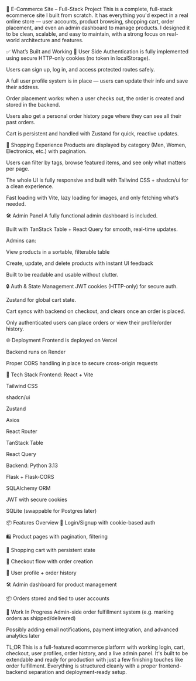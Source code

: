 🛒 E-Commerce Site – Full-Stack Project
This is a complete, full-stack ecommerce site I built from scratch. It has everything you'd expect in a real online store — user accounts, product browsing, shopping cart, order placement, and even an admin dashboard to manage products. I designed it to be clean, scalable, and easy to maintain, with a strong focus on real-world architecture and features.

✅ What’s Built and Working
👤 User Side
Authentication is fully implemented using secure HTTP-only cookies (no token in localStorage).

Users can sign up, log in, and access protected routes safely.

A full user profile system is in place — users can update their info and save their address.

Order placement works: when a user checks out, the order is created and stored in the backend.

Users also get a personal order history page where they can see all their past orders.

Cart is persistent and handled with Zustand for quick, reactive updates.

🛒 Shopping Experience
Products are displayed by category (Men, Women, Electronics, etc.) with pagination.

Users can filter by tags, browse featured items, and see only what matters per page.

The whole UI is fully responsive and built with Tailwind CSS + shadcn/ui for a clean experience.

Fast loading with Vite, lazy loading for images, and only fetching what’s needed.

🛠 Admin Panel
A fully functional admin dashboard is included.

Built with TanStack Table + React Query for smooth, real-time updates.

Admins can:

View products in a sortable, filterable table

Create, update, and delete products with instant UI feedback

Built to be readable and usable without clutter.

🔒 Auth & State Management
JWT cookies (HTTP-only) for secure auth.

Zustand for global cart state.

Cart syncs with backend on checkout, and clears once an order is placed.

Only authenticated users can place orders or view their profile/order history.

🌐 Deployment
Frontend is deployed on Vercel

Backend runs on Render

Proper CORS handling in place to secure cross-origin requests

🧩 Tech Stack
Frontend:
React + Vite

Tailwind CSS

shadcn/ui

Zustand

Axios

React Router

TanStack Table

React Query

Backend:
Python 3.13

Flask + Flask-CORS

SQLAlchemy ORM

JWT with secure cookies

SQLite (swappable for Postgres later)

📦 Features Overview
🔐 Login/Signup with cookie-based auth

🛍 Product pages with pagination, filtering

🧺 Shopping cart with persistent state

🧾 Checkout flow with order creation

👤 User profile + order history

🛠 Admin dashboard for product management

📦 Orders stored and tied to user accounts

🚧 Work In Progress
Admin-side order fulfillment system (e.g. marking orders as shipped/delivered)

Possibly adding email notifications, payment integration, and advanced analytics later

TL;DR
This is a full-featured ecommerce platform with working login, cart, checkout, user profiles, order history, and a live admin panel. It's built to be extendable and ready for production with just a few finishing touches like order fulfillment. Everything is structured cleanly with a proper frontend-backend separation and deployment-ready setup.
